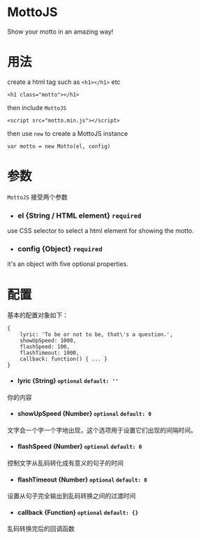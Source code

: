 # MottoJS
Show your motto in an amazing way!


# 用法
create a html tag such as `<h1></h1>` etc
```
<h1 class="motto"></h1>
```
then include `MottoJS` 

```
<script src="motto.min.js"></script>
```

then use `new` to create a MottoJS instance
```
var motto = new Motto(el, config)
```
# 参数
`MottoJS` 接受两个参数
- ### el {String / HTML element} `required`
use CSS selector to select a html element for showing the motto.

- ### config {Object} `required`
it's an object with five optional properties.

# 配置
基本的配置对象如下：
```
{
    lyric: 'To be or not to be, that\'s a question.',
    showUpSpeed: 1000,
    flashSpeed: 100,
    flashTimeout: 1000,
    callback: function() { ... }
}
```
- #### lyric {String} `optional`  `default: ''`
你的内容


- #### showUpSpeed {Number} `optional` `default: 0`
文字会一个字一个字地出现，这个选项用于设置它们出现的间隔时间。

- #### flashSpeed {Number} `optional` `default: 0`
控制文字从乱码转化成有意义的句子的时间

- #### flashTimeout {Number} `optional` `default: 0`
设置从句子完全输出到乱码转换之间的过渡时间

- #### callback {Function} `optional` `default: {}`
乱码转换完后的回调函数


